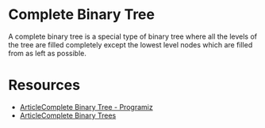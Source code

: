 # Complete Binary Tree

A complete binary tree is a special type of binary tree where all the levels of the tree are filled completely except the lowest level nodes which are filled from as left as possible.


# Resources
- [ArticleComplete Binary Tree - Programiz](https://www.programiz.com/dsa/complete-binary-tree)
- [ArticleComplete Binary Trees](https://www.wscubetech.com/resources/dsa/complete-binary-tree)